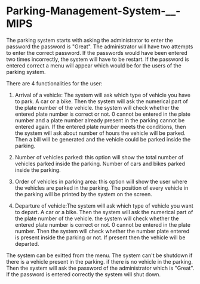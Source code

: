 # Parking-Management-System-__-MIPS
The parking system starts with asking the administrator to enter the password the password is "Great". The administrator will have two attempts to enter the correct password. If the passwords would have been entered two times incorrectly, the system will have to be restart.
If the password is entered correct a menu will appear which would be for the users of the parking system.

There are 4 functionalities for the user:
1) Arrival of a vehicle: The system will ask which type of vehicle you have to park. A car or a bike. Then the system will ask the numerical part of the plate number of the vehicle. the system will check whether the entered plate number is correct or not. 0 cannot be entered in the plate number and a plate number already present in the parking cannot be entered again. If the entered plate number meets the conditions, then the system will ask about number of hours the vehicle will be parked. Then a bill will be generated and the vehicle could be parked inside the parking.

2) Number of vehicles parked: this option will show the total number of vehicles parked inside the parking. Number of cars and bikes parked inside the parking.

3) Order of vehicles in parking area: this option will show the user where the vehicles are parked in the parking. The position of every vehicle in the parking will be printed by the system on the screen.

4)  Departure of vehicle:The system will ask which type of vehicle you want to depart. A car or a bike. Then the system will ask the numerical part of the plate number of the vehicle. the system will check whether the entered plate number is correct or not. 0 cannot be entered in the plate number. Then the system will check whether the number plate entered is present inside the parking or not. If present then the vehicle will be departed.

The system can be exitted from the menu. The system can't be shutdown if there is a vehicle present in the parking. if there is no vehicle in the parking. Then the system will ask the password of the administrator which is "Great". If the password is entered correctly the system will shut down.

